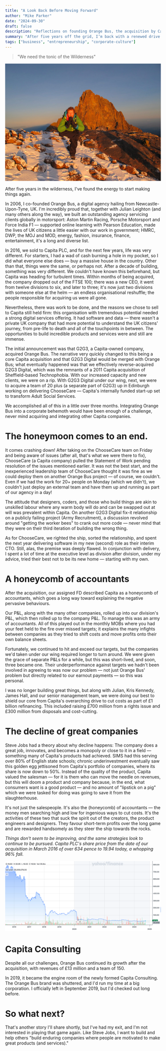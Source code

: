 ```yaml
---
title: "A Look Back Before Moving Forward"
author: "Mike Parker"
date: "2024-09-30"
draft: false
description: "Reflections on founding Orange Bus, the acquisition by Capita, and lessons learned about building enduring companies"
summary: "After five years off the grid, I’m back with a renewed drive to build. Reflecting on my journey from founding Orange Bus to growing it into a global digital agency and navigating the chaos post-acquisition by Capita PLC. It’s a story of pride, frustration, corporate dysfunction, and the toll on creativity. Now, with the past behind me, it’s time to focus on building meaningful, enduring companies once again."
tags: ["business", "entrepreneurship", "corporate-culture"]
---
```


> "We need the tonic of the Wilderness"

![The summit of Mount Kenya (March 2014)](zenupmountkenya.jpg)

After five years in the wilderness, I've found the energy to start making things again.

In 2006, I co-founded Orange Bus, a digital agency hailing from Newcastle-Upon-Tyne, UK. I'm incredibly proud that, together with Julian Leighton (and many others along the way), we built an outstanding agency servicing clients globally in motorsport: Aston Martin Racing, Porsche Motorsport and Force India F1 — supported online learning with Pearson Education, made the lives of UK citizens a little easier with our work in government; HMRC, DWP, the MOJ and MOD, energy, fashion, insurance, finance, entertainment, it's a long and diverse list.

In 2016, we sold to Capita PLC, and for the next few years, life was very different. For starters, I had a wad of cash burning a hole in my pocket, so I did what everyone else does — buy a massive house in the country. Other than that, things were the same, or perhaps not. After a decade of building, something was very different. We couldn't have known this beforehand, but Capita was heading for turbulent times. Within months of being acquired, the company dropped out of the FTSE 100; there was a new CEO, it went from twelve divisions to six, and later to three; it's now just two divisions with someone else at the helm — an endless organisational reshuffle; the people responsible for acquiring us were all gone.

Nevertheless, there was work to be done, and the reasons we chose to sell to Capita still held firm: this organisation with tremendous potential needed a strong digital services offering. It had software and data — there wasn't a private UK company that had more potential to understand the UK citizens' journey, from pre-life to death and all of the touchpoints in between. The opportunities to build incredible products and services were and still are immense.

The initial announcement was that G2G3, a Capita-owned company, acquired Orange Bus. The narrative very quickly changed to this being a core Capita acquisition and that G2G3 Digital would be merged with Orange Bus; what eventually happened was that we effectively reverse-acquired G2G3 Digital, which was the remnants of a 2011 Capita acquisition of Sheffield-based Technophobia. With our increased capacity and new clients, we were on a rip. With G2G3 Digital under our wing, next, we were to acquire a team of 20 plus (a separate part of G2G3) up in Edinburgh working on delivering ChooseCare — Capita's internally funded start-up set to transform Adult Social Services.

We accomplished all of this in a little over three months. Integrating Orange Bus into a corporate behemoth would have been enough of a challenge, never mind acquiring and integrating other Capita companies.

# The honeymoon comes to an end.

It comes crashing down! After taking on the ChooseCare team on Friday and being aware of issues (after all, that's what we were there to fix), ChooseCare (a Capita company) pulled the Statement of Work pending resolution of the issues mentioned earlier. It was not the best start, and the inexperienced leadership team of ChooseCare thought it was fine as we could deploy them on another Orange Bus project — of course, we couldn't. Even if we had the work for 20+ people on Monday (which we didn't), we couldn't just deploy an external team and have them up and running as part of our agency in a day!

The attitude that designers, coders, and those who build things are akin to unskilled labour where any warm body will do and can be swapped out at will was prevalent within Capita. On another G2G3 Digital fix-it relationship on a publicly failing project (Army Recruitment), a discussion revolved around "getting the worker bees" to crank out more code — never mind that they were on their third iteration of building the wrong thing.

As for ChooseCare, we righted the ship, sorted the relationship, and spent the next year delivering software in my new (second) role as their interim CTO. Still, alas, the premise was deeply flawed. In conjunction with delivery, I spent a lot of time at the executive level as division after division, under my advice, tried their best not to be its new home — starting with my own.

# A honeycomb of accountants

After the acquisition, our assigned FD described Capita as a honeycomb of accountants, which goes a long way toward explaining the negative pervasive behaviours.

Our P&L, along with the many other companies, rolled up into our division's P&L, which then rolled up to the company P&L. To manage this was an army of accountants. All of this played out in the monthly MOBs where you had your feet held to the fire over missed targets; it explains the many infights between companies as they tried to shift costs and move profits onto their own balance sheets.

Fortunately, we continued to hit and exceed our targets, but the companies we'd taken under our wing required longer to turn around. We were given the grace of separate P&Ls for a while, but this was short-lived, and soon, three became one. Their underperformance against targets we hadn't been involved in agreeing to was now our problem — not just Orange Bus' problem but directly related to our earnout payments — so this was personal.

I was no longer building great things, but along with Julian, Kris Kennedy, James Hall, and our senior management team, we were doing our best to shield our core from Capita's overarching drive to cut costs as part of £1 billion refinancing. This included raising £700 million from a rights issue and £300 million from disposals and cost-cutting.

# The decline of great companies

Steve Jobs had a theory about why decline happens: The company does a great job, innovates, and becomes a monopoly or close to it in a field — something many of Capita's products had achieved. SIMS had this serving over 80% of English state schools; chronic underinvestment eventually saw this golden egg jettisoned from Capita's portfolio of companies, where its share is now down to 50%. Instead of the quality of the product, Capita valued the salesman — for it is them who can move the needle on revenues, but this will doom a product and company because, in the end, what consumers want is a good product — and no amount of "lipstick on a pig" which we were tasked for doing was going to save it from the slaughterhouse.

It's not just the salespeople. It's also the (honeycomb) of accountants — the money men searching high and low for ingenious ways to cut costs. It's the activities of these two that suck the spirit out of the creators, the product engineers and designers. They favour short-term profits over the long game and are rewarded handsomely as they steer the ship towards the rocks.

*Things don't seem to be improving, and the same strategies look to continue to be pursued. Capita PLC's share price from the date of our acquisition in March 2016 of over 634 pence to 19.94 today, a whopping 96% fall.*

![Capita PLC share price 2016–2024](capitashareprice.png)

# Capita Consulting

Despite all our challenges, Orange Bus continued its growth after the acquisition, with revenues of £13 million and a team of 150.

In 2019, it became the engine room of the newly formed Capita Consulting. The Orange Bus brand was shuttered, and I'd run my time at a big corporation. I officially left in September 2019, but I'd checked out long before.

# So what next?

That's another story I'll share shortly, but I've had my exit, and I'm not interested in playing that game again. Like Steve Jobs, I want to build and help others "build enduring companies where people are motivated to make great products (and services)."